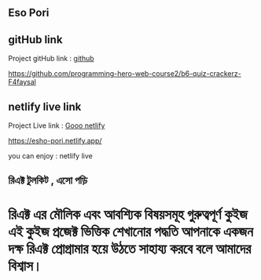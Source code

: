 ## Eso Pori

## gitHub link

Project gitHub link : [github](https://github.com/programming-hero-web-course2/b6-quiz-crackerz-F4faysal)

https://github.com/programming-hero-web-course2/b6-quiz-crackerz-F4faysal

## netlify live link

Project Live link : [Gooo netlify](https://esho-pori.netlify.app/)

https://esho-pori.netlify.app/

you can enjoy : netlify live

## রিএক্ট টুলকিট , এসো পড়ি

# রিএক্ট এর মৌলিক এবং আবশ্যিক বিষয়সমূহ গুরুত্বপূর্ণ কুইজ এই কুইজ প্রজেক্ট ভিত্তিক শেখানোর পদ্ধতি আপনাকে একজন দক্ষ রিএক্ট প্রোগ্রামার হয়ে উঠতে সাহায্য করবে বলে আমাদের বিশ্বাস।
